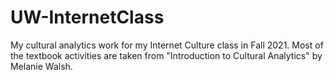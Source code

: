 # UW-InternetClass
My cultural analytics work for my Internet Culture class in Fall 2021. Most of the textbook activities are taken from "Introduction to Cultural Analytics" by Melanie Walsh.
